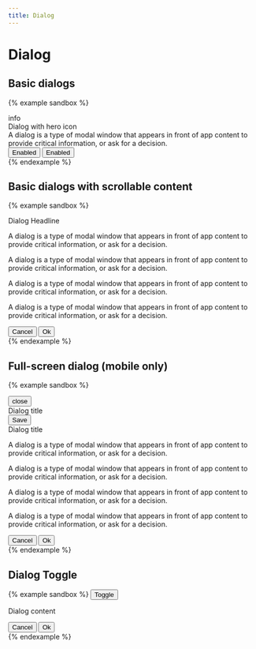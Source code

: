 ```yaml
---
title: Dialog
---
```


# Dialog

## Basic dialogs

{% example sandbox %}
<div class="dialog dialog--open">
  <div class="dialog__container">
    <div class="dialog__body">
      <div class="color-secondary text-align-center">
        <span class="material-icons">info</span>
      </div>
      <div class="headline-small text-align-center">
        Dialog with hero icon
      </div>
      <div class="body-medium">
        A dialog is a type of modal window that appears in front of app content to provide critical information, or ask for a decision.
      </div>
      <div class="dialog__actions">
        <button type="button" class="button button--text">
          Enabled
        </button>
        <button type="button" class="button button--text">
          Enabled
        </button>
      </div>
    </div>
  </div>
  <div class="dialog__scrim"></div>
</div>
{% endexample %}

## Basic dialogs with scrollable content

{% example sandbox %}
<div class="dialog dialog--open">
  <div class="dialog__container">
    <div class="dialog__header">
      <div class="title-large">
        Dialog Headline
      </div>
    </div>
    <div class="dialog__body border-y">
      <p>
        A dialog is a type of modal window that appears in front of app content to provide critical information, or ask for a decision.
      </p>
      <p>
        A dialog is a type of modal window that appears in front of app content to provide critical information, or ask for a decision.
      </p>
      <p>
        A dialog is a type of modal window that appears in front of app content to provide critical information, or ask for a decision.
      </p>
      <p>
        A dialog is a type of modal window that appears in front of app content to provide critical information, or ask for a decision.
      </p>
    </div>
    <div class="dialog__footer">
      <div class="dialog__actions">
        <button type="button" class="button button--text">
          Cancel
        </button>
        <button type="button" class="button button--text">
          Ok
        </button>
      </div>
    </div>
  </div>
  <div class="dialog__scrim"></div>
</div>
{% endexample %}

## Full-screen dialog (mobile only)

{% example sandbox %}
<div class="dialog dialog--full-screen dialog--open">
  <div class="dialog__container">
    <div class="top-app-bar display-none@tablet">
      <div class="top-app-bar__action">
        <button type="button" class="button button--icon">
          <span class="material-icons">close</span>
        </button>
      </div>
      <div class="top-app-bar__title">
        Dialog title
      </div>
      <div class="top-app-bar__action">
        <button type="button" class="button button--text">
          Save
        </button>
      </div>
    </div>
    <div class="dialog__header display-none display-block@tablet">
      Dialog title
    </div>
    <div class="dialog__body">
      <p>
        A dialog is a type of modal window that appears in front of app content to provide critical information, or ask for a decision.
      </p>
      <p>
        A dialog is a type of modal window that appears in front of app content to provide critical information, or ask for a decision.
      </p>
      <p>
        A dialog is a type of modal window that appears in front of app content to provide critical information, or ask for a decision.
      </p>
      <p>
        A dialog is a type of modal window that appears in front of app content to provide critical information, or ask for a decision.
      </p>
    </div>
    <div class="dialog__footer display-none-on-phone">
      <div class="dialog__actions">
        <button type="button" class="button button--text">
          Cancel
        </button>
        <button type="button" class="button button--text">
          Ok
        </button>
      </div>
    </div>
  </div>
  <div class="dialog__scrim"></div>
</div>
{% endexample %}

## Dialog Toggle

{% example sandbox %}
<button type="button" class="button button--elevated" data-controller="toggle" data-toggle-target="#demo-dialog" data-toggle-action="dialog#toggle">
  Toggle
</button>

<div id="demo-dialog" class="dialog" data-controller="dialog">
  <div class="dialog__container">
    <div class="dialog__body">
      <p>Dialog content</p>
      <div class="dialog__actions">
        <button type="button" class="button button--text">
          Cancel
        </button>
        <button type="button" class="button button--text">
          Ok
        </button>
      </div>
    </div>
  </div>
  <div class="dialog__scrim" data-action="click->dialog#close"></div>
</div>
{% endexample %}
